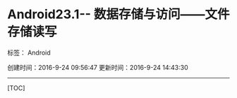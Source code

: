 ﻿# Android23.1-- 数据存储与访问——文件存储读写

标签： Android

创建时间：2016-9-24 09:56:47
更新时间：2016-9-24 14:43:30

---
[TOC]



